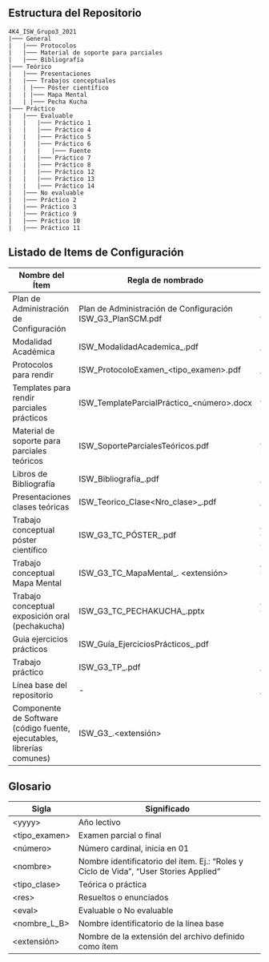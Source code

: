 ## Estructura del Repositorio

```
4K4_ISW_Grupo3_2021
|─── General
|	|─── Protocolos
|	|─── Material de soporte para parciales
|	|─── Bibliografía
|─── Teórico
|	|─── Presentaciones
|	|─── Trabajos conceptuales
|	| |─── Póster científico
|	| |─── Mapa Mental
|	| |─── Pecha Kucha
|─── Práctico
|	|─── Evaluable
|	|	|─── Práctico 1
|	|	|─── Práctico 4
|	|	|─── Práctico 5
|	|	|─── Práctico 6
|	|	|	|─── Fuente
|	|	|─── Práctico 7
|	|	|─── Práctico 8
|	|	|─── Práctico 12
|	|	|─── Práctico 13
|	|	|─── Práctico 14
|	|─── No evaluable
|	|─── Práctico 2
|	|─── Práctico 3
|	|─── Práctico 9
|	|─── Práctico 10
|	|─── Práctico 11
```
## Listado de Items de Configuración

| Nombre del Ítem | Regla de nombrado | Ubicación física | 
| --- | --- | --- |
Plan de Administración de Configuración | Plan de Administración de Configuración	ISW_G3_PlanSCM.pdf	| /
Modalidad Académica | ISW_ModalidadAcademica_<yyyy>.pdf | /
Protocolos para rendir | ISW_ProtocoloExamen_<tipo_examen>.pdf | /General/Protocolos/
Templates	para	rendir parciales prácticos | ISW_TemplateParcialPráctico_<número>.docx | /General/Material de soporte para parciales/
Material de soporte para parciales teóricos | ISW_SoporteParcialesTeóricos.pdf | /General/Material de soporte para parciales/
Libros de Bibliografía | ISW_Bibliografía_<nombre>.pdf | /General/Bibliografia/
Presentaciones clases teóricas | ISW_Teorico_Clase<Nro_clase>_<nombre>.pdf | /Teorico/Presentaciones/
Trabajo conceptual póster científico | ISW_G3_TC_PÓSTER_<nombre>.pdf | /Teorico/Trabajos Conceptuales/Poster Cientifico/
Trabajo conceptual Mapa Mental | ISW_G3_TC_MapaMental_<nombre>. <extensión> | /Teorico/Trabajos Conceptuales/Mapa Mental/
Trabajo	conceptual exposición	oral (pechakucha) | ISW_G3_TC_PECHAKUCHA_<nombre>.pptx | /Teorico/Trabajos Conceptuales/Pecha Kucha/
Guia ejercicios prácticos | ISW_Guía_EjerciciosPrácticos_<res>.pdf | -
Trabajo práctico | ISW_G3_TP_<eval>_<numero>_<nombre>.pdf | /Practico
Línea base del repositorio | - | /
Componente de Software (código	fuente, ejecutables, librerías comunes) | ISW_G3_<nombre>.<extensión> | -
 
 ## Glosario

| Sigla | Significado | 
| --- | --- |
\<yyyy> | Año lectivo |
\<tipo_examen> | Examen parcial o final |
\<número> | Número cardinal, inicia en 01
\<nombre> | Nombre identificatorio del item. Ej.: “Roles y Ciclo de Vida”, “User Stories Applied”
\<tipo_clase> | Teórica o práctica
\<res> | Resueltos o enunciados
\<eval> |	Evaluable o No evaluable
\<nombre_L_B> |	Nombre identificatorio de la línea base
\<extensión> |	Nombre de la extensión del archivo definido como ítem
